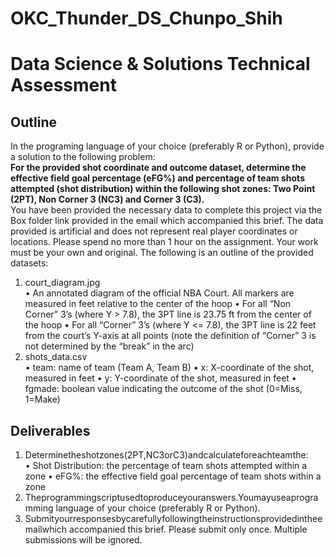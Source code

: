 # OKC_Thunder_DS_Chunpo_Shih
# Data Science & Solutions Technical Assessment
## Outline
In the programing language of your choice (preferably R or Python), provide a solution to the following problem: <br/>
**For the provided shot coordinate and outcome dataset, determine the effective field goal percentage (eFG%) and percentage of team shots attempted (shot distribution) within the following shot zones: Two Point (2PT), Non Corner 3 (NC3) and Corner 3 (C3).** <br/>
You have been provided the necessary data to complete this project via the Box folder link provided in the email which accompanied this brief. The data provided is artificial and does not represent real player coordinates or locations. Please spend no more than 1 hour on the assignment. Your work must be your own and original.
The following is an outline of the provided datasets: <br/>
1) court_diagram.jpg <br/>
• An annotated diagram of the official NBA Court. All markers are measured in feet relative to the center of the hoop 
• For all “Non Corner” 3’s (where Y > 7.8), the 3PT line is 23.75 ft from the center of the hoop
• For all “Corner” 3’s (where Y <= 7.8), the 3PT line is 22 feet from the court’s Y-axis at all
points (note the definition of “Corner” 3 is not determined by the “break” in the arc) 
2) shots_data.csv  <br/>
• team: name of team (Team A, Team B)
• x: X-coordinate of the shot, measured in feet
• y: Y-coordinate of the shot, measured in feet
• fgmade: boolean value indicating the outcome of the shot (0=Miss, 1=Make)
## Deliverables
1) Determinetheshotzones(2PT,NC3orC3)andcalculateforeachteamthe:<br/>
• Shot Distribution: the percentage of team shots attempted within a zone
• eFG%: the effective field goal percentage of team shots within a zone
2) Theprogrammingscriptusedtoproduceyouranswers.Youmayuseaprogramming 
language of your choice (preferably R or Python). 
3) Submityourresponsesbycarefullyfollowingtheinstructionsprovidedintheemailwhich accompanied this brief. Please submit only once. Multiple submissions will be ignored.

